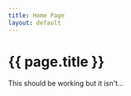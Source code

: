 ```yaml
---
title: Home Page
layout: default
---
```


# {{ page.title }}

This should be working but it isn't...


<!--
You can use HTML Elements in Markdown, such as the comment element, and they
won't be affected by a markdown parser. However, if you create an HTML element
in your markdown file, you cannot use markdown syntax within that element's
contents.

-->
